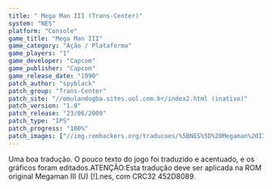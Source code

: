 ```yaml
---
title: " Mega Man III (Trans-Center)"
system: "NES"
platform: "Console"
game_title: "Mega Man III"
game_category: "Ação / Plataforma"
game_players: "1"
game_developer: "Capcom"
game_publisher: "Capcom"
game_release_date: "1990"
patch_author: "spyblack"
patch_group: "Trans-Center"
patch_site: "//emulandogba.sites.uol.com.br/index2.html (inativo)"
patch_version: "1.0"
patch_release: "23/06/2009"
patch_type: "IPS"
patch_progress: "100%"
patch_images: ["//img.romhackers.org/traducoes/%5BNES%5D%20Megaman%20III%20-%20Trans-Center%20-%201.png","//img.romhackers.org/traducoes/%5BNES%5D%20Megaman%20III%20-%20Trans-Center%20-%202.png","//img.romhackers.org/traducoes/%5BNES%5D%20Megaman%20III%20-%20Trans-Center%20-%203.png"]
---
```

Uma boa tradução. O pouco texto do jogo foi traduzido e acentuado, e os gráficos foram editados.ATENÇÃO:Esta tradução deve ser aplicada na ROM original Megaman III (U) [!].nes, com CRC32 452D8089.